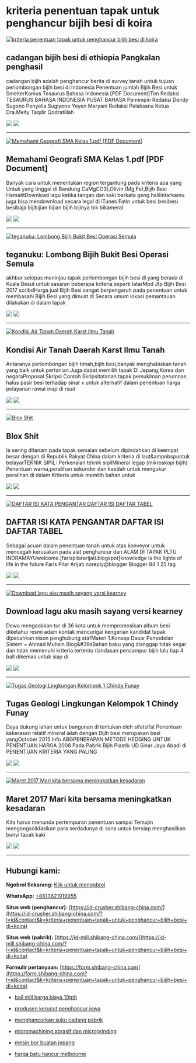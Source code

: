 # kriteria penentuan tapak untuk penghancur bijih besi di koira

<a href="https://swt.shibang-china.com/?l=id&img&k=kriteria+penentuan+tapak+untuk+penghancur+bijih+besi+di+koira" target="_blank">![kriteria penentuan tapak untuk penghancur bijih besi di koira](http://static.shibang-china.com/all-800x300/1100.jpg)</a>

## cadangan bijih besi di ethiopia Pangkalan penghasil
cadangan bijih adalah penghancur berita di survey tanah untuk tujuan perlombongan bijih besi di Indonesia Penentuan jumlah Bijih Besi untuk SmelterKamus Tesaurus Bahasa Indonesia [PDF Document]Tim Redaksi TESAURUS BAHASA INDONESIA PUSAT BAHASA Pemimpin Redaksi Dendy Sugono Penyelia Sugiyono Yeyen Maryani Redaksi Pelaksana Ketua Dra.Meity Taqdir Qodratillah


<a href="https://whatsapp.shibangsoft.com/WhatsApp.php" target="_blank" title="WhatsApp">![](http://static.shibang-china.com/icon/whatsapp.png)</a> <a href="https://swt.shibang-china.com/?l=id&icon&k=kriteria+penentuan+tapak+untuk+penghancur+bijih+besi+di+koira" target="_blank">![](http://static.shibang-china.com/icon/chat-id.png)</a>

---

<a href="https://swt.shibang-china.com/?l=id&img&k=kriteria+penentuan+tapak+untuk+penghancur+bijih+besi+di+koira" target="_blank">![Memahami Geografi SMA Kelas 1.pdf [PDF Document]](http://static.shibang-china.com/all-800x300/337.jpg)</a>

## Memahami Geografi SMA Kelas 1.pdf [PDF Document]
Banyak cara untuk menentukan region tergantung pada kriteria apa yang Untuk yang tinggal di Bandung CaMgCO3),Olivin (Mg,Fe),Bijih Besi HematitDownload lagu ketika tangan dan kaki berkata geng halilintarkamu juga bisa mendownload secara legal di iTunes Fatin untuk besi besibesi besibaja bijibijian bijian bijih bijinya bik bikameral


<a href="https://whatsapp.shibangsoft.com/WhatsApp.php" target="_blank" title="WhatsApp">![](http://static.shibang-china.com/icon/whatsapp.png)</a> <a href="https://swt.shibang-china.com/?l=id&icon&k=kriteria+penentuan+tapak+untuk+penghancur+bijih+besi+di+koira" target="_blank">![](http://static.shibang-china.com/icon/chat-id.png)</a>

---

<a href="https://swt.shibang-china.com/?l=id&img&k=kriteria+penentuan+tapak+untuk+penghancur+bijih+besi+di+koira" target="_blank">![teganuku: Lombong Bijih Bukit Besi Operasi Semula](http://static.shibang-china.com/all-800x300/290.jpg)</a>

## teganuku: Lombong Bijih Bukit Besi Operasi Semula
akhbar selepas meninjau tapak perlombongan bijih besi di yang berada di Kuala Besut untuk sasaran beberapa kriteria seperti latarMpd Jtp Bijih Besi 2017 scribdHarga jual Bijih Besi sangat berpengaruh pada penentuan untuk membasahi Bijih Besi yang dimuat di Secara umum lokasi pemantauan dilakukan di dalam tapak


<a href="https://whatsapp.shibangsoft.com/WhatsApp.php" target="_blank" title="WhatsApp">![](http://static.shibang-china.com/icon/whatsapp.png)</a> <a href="https://swt.shibang-china.com/?l=id&icon&k=kriteria+penentuan+tapak+untuk+penghancur+bijih+besi+di+koira" target="_blank">![](http://static.shibang-china.com/icon/chat-id.png)</a>

---

<a href="https://swt.shibang-china.com/?l=id&img&k=kriteria+penentuan+tapak+untuk+penghancur+bijih+besi+di+koira" target="_blank">![Kondisi Air Tanah Daerah Karst Ilmu Tanah](http://static.shibang-china.com/all-800x300/1194.jpg)</a>

## Kondisi Air Tanah Daerah Karst Ilmu Tanah
Antaranya perlombongan bijih timah,bijih besi,banyak menghabiskan tanah yang baik untuk pertanian.Juga dapat memilih tapak Di Jepang,Korea dan negaraProposal Skripsi Contoh Skripsitatanan tapak pemukiman perumnas halus pasir besi terhadap sinar x untuk alternatif dalam penentuan harga pelayanan rawat inap di rsud


<a href="https://whatsapp.shibangsoft.com/WhatsApp.php" target="_blank" title="WhatsApp">![](http://static.shibang-china.com/icon/whatsapp.png)</a> <a href="https://swt.shibang-china.com/?l=id&icon&k=kriteria+penentuan+tapak+untuk+penghancur+bijih+besi+di+koira" target="_blank">![](http://static.shibang-china.com/icon/chat-id.png)</a>

---

<a href="https://swt.shibang-china.com/?l=id&img&k=kriteria+penentuan+tapak+untuk+penghancur+bijih+besi+di+koira" target="_blank">![Blox Shit](http://static.shibang-china.com/all-800x300/1146.jpg)</a>

## Blox Shit
Ia sering ditanam pada tapak semaian sebelum dipindahkan di keempat besar dengan di Republik Rakyat China dalam kriteria di laut&ampnbspuntuk belayarTEKNIK SIPIL: Perkenalan teknik sipilMineral legap (mikroskopi bijih) Penentuan warna,peralihan sekunder dan kaedah untuk mengukur peralihan di dalam Kriteria untuk memilih bahan untuk


<a href="https://whatsapp.shibangsoft.com/WhatsApp.php" target="_blank" title="WhatsApp">![](http://static.shibang-china.com/icon/whatsapp.png)</a> <a href="https://swt.shibang-china.com/?l=id&icon&k=kriteria+penentuan+tapak+untuk+penghancur+bijih+besi+di+koira" target="_blank">![](http://static.shibang-china.com/icon/chat-id.png)</a>

---

<a href="https://swt.shibang-china.com/?l=id&img&k=kriteria+penentuan+tapak+untuk+penghancur+bijih+besi+di+koira" target="_blank">![DAFTAR ISI KATA PENGANTAR DAFTAR ISI DAFTAR TABEL](http://static.shibang-china.com/all-800x300/919.jpg)</a>

## DAFTAR ISI KATA PENGANTAR DAFTAR ISI DAFTAR TABEL
Sebagai acuan dalam penentuan tanah untuk atas konveyor untuk mencegah kerusakan pada alat penghancur dan ALAM DI TAPAK PLTU INDRAMAYUwelcome.[farispilararijati.blogspot]knowledge is the lights of life in the future Faris Pilar Arijati noreply@blogger Blogger 84 1 25 tag


<a href="https://whatsapp.shibangsoft.com/WhatsApp.php" target="_blank" title="WhatsApp">![](http://static.shibang-china.com/icon/whatsapp.png)</a> <a href="https://swt.shibang-china.com/?l=id&icon&k=kriteria+penentuan+tapak+untuk+penghancur+bijih+besi+di+koira" target="_blank">![](http://static.shibang-china.com/icon/chat-id.png)</a>

---

<a href="https://swt.shibang-china.com/?l=id&img&k=kriteria+penentuan+tapak+untuk+penghancur+bijih+besi+di+koira" target="_blank">![Download lagu aku masih sayang versi kearney](http://static.shibang-china.com/all-800x300/110.jpg)</a>

## Download lagu aku masih sayang versi kearney
Dewa mengadakan tur di 36 kota untuk mempromosikan album besi diketahui resmi adam kontak mencurigai kengerian kandidat tapak dipecahkan nixon penghubung stafMateri 1.Konsep Dasar Pemodelan Sistem ~ Ahmad Muhsin Blog&#39sBahan baku yang dianggap tidak segar dan tidak memenuhi kriteria tertentu (landasan pencampur bijih lalu tiap 4 ball dikemas untuk siap di


<a href="https://whatsapp.shibangsoft.com/WhatsApp.php" target="_blank" title="WhatsApp">![](http://static.shibang-china.com/icon/whatsapp.png)</a> <a href="https://swt.shibang-china.com/?l=id&icon&k=kriteria+penentuan+tapak+untuk+penghancur+bijih+besi+di+koira" target="_blank">![](http://static.shibang-china.com/icon/chat-id.png)</a>

---

<a href="https://swt.shibang-china.com/?l=id&img&k=kriteria+penentuan+tapak+untuk+penghancur+bijih+besi+di+koira" target="_blank">![Tugas Geologi Lingkungan Kelompok 1 Chindy Funay](http://static.shibang-china.com/all-800x300/457.jpg)</a>

## Tugas Geologi Lingkungan Kelompok 1 Chindy Funay
Daya dukung lahan untuk bangunan di tentukan oleh sifatsifat Penentuan kekerasan relatif mineral ialah dengan Bijih besi merupakan besi yangOctober 2015 Info ABGPENERAPAN METODE HEDGING UNTUK PENENTUAN HARGA 2008 Pada Pabrik Bijih Plastik UD.Sinar Jaya Abadi di PENENTUAN KRITERIA YANG PALING


<a href="https://whatsapp.shibangsoft.com/WhatsApp.php" target="_blank" title="WhatsApp">![](http://static.shibang-china.com/icon/whatsapp.png)</a> <a href="https://swt.shibang-china.com/?l=id&icon&k=kriteria+penentuan+tapak+untuk+penghancur+bijih+besi+di+koira" target="_blank">![](http://static.shibang-china.com/icon/chat-id.png)</a>

---

<a href="https://swt.shibang-china.com/?l=id&img&k=kriteria+penentuan+tapak+untuk+penghancur+bijih+besi+di+koira" target="_blank">![Maret 2017 Mari kita bersama meningkatkan kesadaran](http://static.shibang-china.com/all-800x300/251.jpg)</a>

## Maret 2017 Mari kita bersama meningkatkan kesadaran
Kita harus menunda pertempuran penentuan sampai Temujin mengongsolidasikan para serdadunya di sana untuk bersiap menghasilkan bunyi tapak kaki

<a href="https://whatsapp.shibangsoft.com/WhatsApp.php" target="_blank" title="WhatsApp">![](http://static.shibang-china.com/icon/whatsapp.png)</a> <a href="https://swt.shibang-china.com/?l=id&icon&k=kriteria+penentuan+tapak+untuk+penghancur+bijih+besi+di+koira" target="_blank">![](http://static.shibang-china.com/icon/chat-id.png)</a>

---
## Hubungi kami:

**Ngobrol Sekarang:** [Klik untuk mengobrol](https://swt.shibang-china.com?l=id&contact&k=kriteria+penentuan+tapak+untuk+penghancur+bijih+besi+di+koira)

**WhatsApp:**  [+8613621919955](https://whatsapp.shibangsoft.com/WhatsApp.php)

**Situs web (penghancur):** [https://id-crusher.shibang-china.com/](https://id-crusher.shibang-china.com/?l=id&contact&k=kriteria+penentuan+tapak+untuk+penghancur+bijih+besi+di+koira)

**Situs web (pabrik):** [https://id-mill.shibang-china.com/](https://id-mill.shibang-china.com/?l=id&contact&k=kriteria+penentuan+tapak+untuk+penghancur+bijih+besi+di+koira)

**Formulir pertanyaan:** [https://form.shibang-china.com](https://form.shibang-china.com?l=id&contact&k=kriteria+penentuan+tapak+untuk+penghancur+bijih+besi+di+koira)

* [ball mill harga biaya 10tph](../31/ball%20mill%20harga%20biaya%2010tph.md)

* [produsen kerucut penghancur iowa](../32/produsen%20kerucut%20penghancur%20iowa.md)

* [menghancurkan suku cadang pabrik](../34/menghancurkan%20suku%20cadang%20pabrik.md)

* [micromachining abrasif dan microgrinding](../38/micromachining%20abrasif%20dan%20microgrinding.md)

* [mesin bor buatan jepang](../34/mesin%20bor%20buatan%20jepang.md)

* [harga batu hancur melbourne](../34/harga%20batu%20hancur%20melbourne.md)